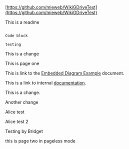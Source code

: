 [https://github.com/mieweb/WikiGDriveTest](https://github.com/mieweb/WikiGDriveTest)

This is a readme

```

Code block

testing
```

This is a change

This is page one

This is link to the  [Embedded Diagram Example](gdoc:1O9wKbDsMhFCUG207rHq_PvdmflsuYQMzcWbnuq4Sq_U) document.

This is a link to internal [documentation](gdoc:11FpspHmC7WbPP_oO5q3VbvwbNEv0Yx41LndH95ECF-w).

This is a change.

Another  change

Alice test

Alice test 2

Testing by Bridget

this is page two in pageless mode
